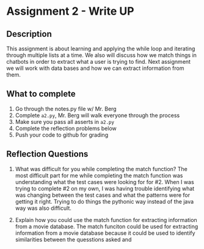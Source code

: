 # Assignment 2 - Write UP

## Description
This assignment is about learning and applying the while loop and iterating through multiple lists at a time.  We also will discuss how we match things in chatbots in order to extract what a user is trying to find.  Next assignment we will work with data bases and how we can extract information from them.

## What to complete
1. Go through the notes.py file w/ Mr. Berg
2. Complete `a2.py`, Mr. Berg will walk everyone through the process
3. Make sure you pass all asserts in `a2.py`
4. Complete the reflection problems below
5. Push your code to github for grading

## Reflection Questions
1. What was difficult for you while completing the match function?
The most difficult part for me while completing the match function was understanding
what the test cases were looking for for #2. When I was trying to complete #2 on 
my own, I was having trouble identifying what was changing between the test cases
and what the patterns were for getting it right. Trying to do things the pythonic way
instead of the java way was also difficult. 


2. Explain how you could use the match function for extracting information from a movie database.
The match funciton could be used for extracting information from a movie database because
it could be used to identify similarities between the quesstions asked and

